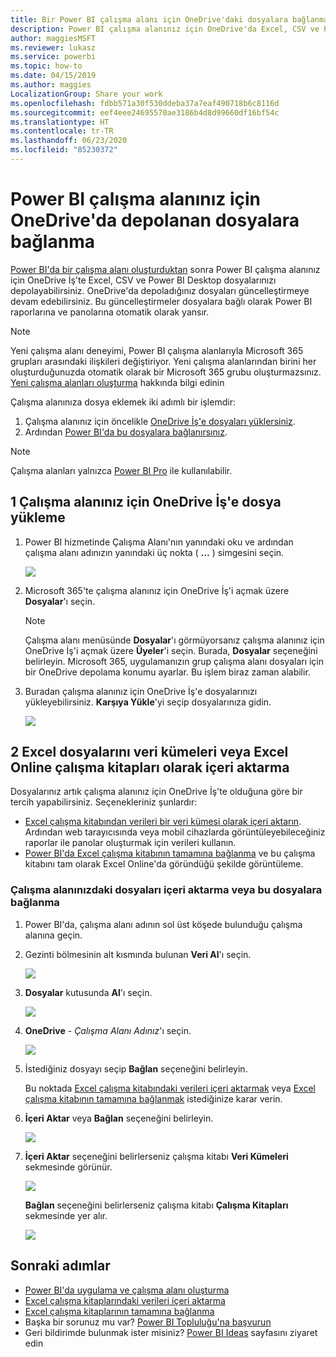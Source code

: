 ```yaml
---
title: Bir Power BI çalışma alanı için OneDrive'daki dosyalara bağlanma
description: Power BI çalışma alanınız için OneDrive'da Excel, CSV ve Power BI Desktop dosyalarınızı depolama ve bunlara bağlanma hakkında bilgi edinin.
author: maggiesMSFT
ms.reviewer: lukasz
ms.service: powerbi
ms.topic: how-to
ms.date: 04/15/2019
ms.author: maggies
LocalizationGroup: Share your work
ms.openlocfilehash: fdbb571a30f530ddeba37a7eaf490718b6c8116d
ms.sourcegitcommit: eef4eee24695570ae3186b4d8d99660df16bf54c
ms.translationtype: HT
ms.contentlocale: tr-TR
ms.lasthandoff: 06/23/2020
ms.locfileid: "85230372"
---
```

# <a name="connect-to-files-stored-in-onedrive-for-your-power-bi-workspace"></a>Power BI çalışma alanınız için OneDrive'da depolanan dosyalara bağlanma
[Power BI'da bir çalışma alanı oluşturduktan](../collaborate-share/service-create-distribute-apps.md) sonra Power BI çalışma alanınız için OneDrive İş'te Excel, CSV ve Power BI Desktop dosyalarınızı depolayabilirsiniz. OneDrive'da depoladığınız dosyaları güncelleştirmeye devam edebilirsiniz. Bu güncelleştirmeler dosyalara bağlı olarak Power BI raporlarına ve panolarına otomatik olarak yansır. 

> [!NOTE]
> Yeni çalışma alanı deneyimi, Power BI çalışma alanlarıyla Microsoft 365 grupları arasındaki ilişkileri değiştiriyor. Yeni çalışma alanlarından birini her oluşturduğunuzda otomatik olarak bir Microsoft 365 grubu oluşturmazsınız. [Yeni çalışma alanları oluşturma](../collaborate-share/service-create-the-new-workspaces.md) hakkında bilgi edinin

Çalışma alanınıza dosya eklemek iki adımlı bir işlemdir: 

1. Çalışma alanınız için öncelikle [OneDrive İş'e dosyaları yüklersiniz](service-connect-to-files-in-app-workspace-onedrive-for-business.md#1-upload-files-to-the-onedrive-for-business-for-your-workspace).
2. Ardından [Power BI'da bu dosyalara bağlanırsınız](service-connect-to-files-in-app-workspace-onedrive-for-business.md#2-import-excel-files-as-datasets-or-as-excel-online-workbooks).

> [!NOTE]
> Çalışma alanları yalnızca [Power BI Pro](../fundamentals/service-features-license-type.md) ile kullanılabilir.
> 

## <a name="1-upload-files-to-the-onedrive-for-business-for-your-workspace"></a>1 Çalışma alanınız için OneDrive İş'e dosya yükleme
1. Power BI hizmetinde Çalışma Alanı'nın yanındaki oku ve ardından çalışma alanı adınızın yanındaki üç nokta ( **…** ) simgesini seçin. 
   
   ![](media/service-connect-to-files-in-app-workspace-onedrive-for-business/power-bi-app-ellipsis.png)
2. Microsoft 365'te çalışma alanınız için OneDrive İş'i açmak üzere **Dosyalar**'ı seçin.
   
   > [!NOTE]
   > Çalışma alanı menüsünde **Dosyalar**'ı görmüyorsanız çalışma alanınız için OneDrive İş'i açmak üzere **Üyeler**'i seçin. Burada, **Dosyalar** seçeneğini belirleyin. Microsoft 365, uygulamanızın grup çalışma alanı dosyaları için bir OneDrive depolama konumu ayarlar. Bu işlem biraz zaman alabilir.
   > 
   > 
3. Buradan çalışma alanınız için OneDrive İş'e dosyalarınızı yükleyebilirsiniz. **Karşıya Yükle**'yi seçip dosyalarınıza gidin.
   
   ![](media/service-connect-to-files-in-app-workspace-onedrive-for-business/pbi_grpfilesonedrive.png)

## <a name="2-import-excel-files-as-datasets-or-as-excel-online-workbooks"></a>2 Excel dosyalarını veri kümeleri veya Excel Online çalışma kitapları olarak içeri aktarma
Dosyalarınız artık çalışma alanınız için OneDrive İş'te olduğuna göre bir tercih yapabilirsiniz. Seçenekleriniz şunlardır: 

* [Excel çalışma kitabından verileri bir veri kümesi olarak içeri aktarın](service-get-data-from-files.md). Ardından web tarayıcısında veya mobil cihazlarda görüntüleyebileceğiniz raporlar ile panolar oluşturmak için verileri kullanın.
* [Power BI'da Excel çalışma kitabının tamamına bağlanma](service-excel-workbook-files.md) ve bu çalışma kitabını tam olarak Excel Online'da göründüğü şekilde görüntüleme.

### <a name="import-or-connect-to-the-files-in-your-workspace"></a>Çalışma alanınızdaki dosyaları içeri aktarma veya bu dosyalara bağlanma
1. Power BI'da, çalışma alanı adının sol üst köşede bulunduğu çalışma alanına geçin. 
2. Gezinti bölmesinin alt kısmında bulunan **Veri Al**'ı seçin. 
   
   ![](media/service-connect-to-files-in-app-workspace-onedrive-for-business/power-bi-app-get-data-button.png)
3. **Dosyalar** kutusunda **Al**'ı seçin.
   
   ![](media/service-connect-to-files-in-app-workspace-onedrive-for-business/pbi_getfiles.png)
4. **OneDrive** - *Çalışma Alanı Adınız*'ı seçin.
   
    ![](media/service-connect-to-files-in-app-workspace-onedrive-for-business/pbi_grp_one_drive_shrpt.png)
5. İstediğiniz dosyayı seçip **Bağlan** seçeneğini belirleyin.
   
    Bu noktada [Excel çalışma kitabındaki verileri içeri aktarmak](service-get-data-from-files.md) veya [Excel çalışma kitabının tamamına bağlanmak](service-excel-workbook-files.md) istediğinize karar verin.
6. **İçeri Aktar** veya **Bağlan** seçeneğini belirleyin.
   
    ![](media/service-connect-to-files-in-app-workspace-onedrive-for-business/pbi_importexceldataorwholecrop.png)
7. **İçeri Aktar** seçeneğini belirlerseniz çalışma kitabı **Veri Kümeleri** sekmesinde görünür. 
   
    ![](media/service-connect-to-files-in-app-workspace-onedrive-for-business/power-bi-app-excel-file-import.png)
   
    **Bağlan** seçeneğini belirlerseniz çalışma kitabı **Çalışma Kitapları** sekmesinde yer alır.
   
    ![](media/service-connect-to-files-in-app-workspace-onedrive-for-business/power-bi-app-excel-file-connect.png)

## <a name="next-steps"></a>Sonraki adımlar
* [Power BI'da uygulama ve çalışma alanı oluşturma](../collaborate-share/service-create-distribute-apps.md)
* [Excel çalışma kitaplarındaki verileri içeri aktarma](service-get-data-from-files.md)
* [Excel çalışma kitaplarının tamamına bağlanma](service-excel-workbook-files.md)
* Başka bir sorunuz mu var? [Power BI Topluluğu'na başvurun](https://community.powerbi.com/)
* Geri bildirimde bulunmak ister misiniz? [Power BI Ideas](https://ideas.powerbi.com/forums/265200-power-bi) sayfasını ziyaret edin
